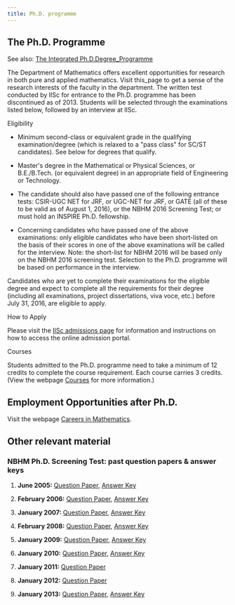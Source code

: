 ```yaml
---
title: Ph.D. programme
---
```


## The Ph.D. Programme

See also: [The Integrated Ph.D.Degree_Programme]({{site.baseurl}}/degprog-intphd)

The Department of Mathematics offers excellent opportunities for research in
both pure and applied mathematics. Visit this_page to get a sense of the
research interests of the faculty in the department.
The written test conducted by IISc for entrance to the Ph.D. programme has been
discontinued as of 2013. Students will be selected through the examinations
listed below, followed by an interview at IISc.

Eligibility


* Minimum second-class or equivalent grade in the qualifying examination/degree
  (which is relaxed to a "pass class" for SC/ST candidates). See below for
  degrees that qualify.

* Master's degree in the Mathematical or Physical Sciences, or B.E./B.Tech. (or
  equivalent degree) in an appropriate field of Engineering or Technology.

* The candidate should also have passed one of the following entrance tests:
  CSIR-UGC NET for JRF, or UGC-NET for JRF, or GATE (all of these to be valid
  as of August 1, 2016), or the NBHM 2016 Screening Test; or must hold an
  INSPIRE Ph.D. fellowship.

* Concerning candidates who have passed one of the above examinations: only
  eligible candidates who have been short-listed on the basis of their scores
  in one of the above examinations will be called for the interview.
  Note: the short-list for NBHM 2016 will be based only on the NBHM 2016
  screening test.
  Selection to the Ph.D. programme will be based on performance in the
  interview.

Candidates who are yet to complete their examinations for the eligible degree
and expect to complete all the requirements for their degree (including all
examinations, project dissertations, viva voce, etc.) before July 31, 2016, are
eligible to apply.

How to Apply

Please visit the [IISc admissions page](http://iisc.ac.in/admissions/) for
information and instructions on how to access the online admission portal.


Courses

Students admitted to the Ph.D. programme need to take a minimum of 12 credits
to complete the course requirement. Each course carries 3 credits. (View the
webpage [Courses](./course-list.html) for more information.)

## Employment Opportunities after Ph.D.

Visit the webpage [Careers in Mathematics]({{site.baseurl}}/career.html).

## Other relevant material

### NBHM Ph.D. Screening Test: past question papers & answer keys

1. __June 2005:__ [Question Paper](nbhm_papers/nbhmra05.pdf), [Answer Key](nbhm_papers/nbhmra05ans.pdf)

1. __February 2006:__ [Question Paper](nbhm_papers/nbhmra06.pdf), [Answer Key](nbhm_papers/nbhmra06key.pdf)

1. __January 2007:__ [Question Paper](nbhm_papers/nbhmra07.pdf), [Answer Key](nbhm_papers/nbhmra07key.pdf)

1. __February 2008:__ [Question Paper](nbhm_papers/nbhmra08.pdf), [Answer Key](nbhm_papers/nbhmra08key.pdf)

1. __January 2009:__ [Question Paper](nbhm_papers/nbhmra09.pdf), [Answer Key](nbhm_papers/nbhmra09key.pdf)

1. __January 2010:__ [Question Paper](nbhm_papers/nbhmra10.pdf), [Answer Key](nbhm_papers/nbhmra10key.pdf)

1. __January 2011:__ [Question Paper](nbhm_papers/nbhmra11.pdf)

1. __January 2012:__ [Question Paper](nbhm_papers/nbhmra12.pdf)

1. __January 2013:__ [Question Paper](nbhm_papers/nbhmra13.pdf), [Answer Key](nbhm_papers/nbhmra13key.pdf)
